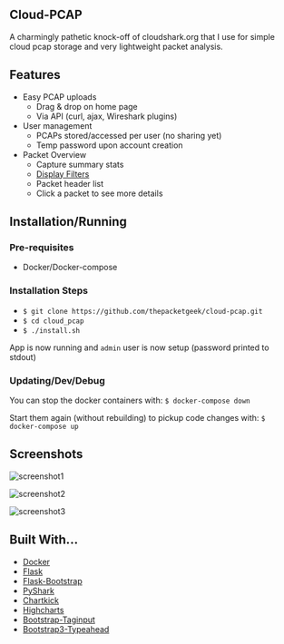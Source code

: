 ## Cloud-PCAP

A charmingly pathetic knock-off of cloudshark.org that I use for simple cloud pcap storage and very lightweight packet analysis.

## Features

* Easy PCAP uploads
	* Drag & drop on home page
	* Via API (curl, ajax, Wireshark plugins)
* User management
    * PCAPs stored/accessed per user (no sharing yet)
    * Temp password upon account creation
* Packet Overview
    * Capture summary stats
    * [Display Filters](http://wiki.wireshark.org/DisplayFilters)
    * Packet header list
    * Click a packet to see more details 

## Installation/Running

### Pre-requisites
- Docker/Docker-compose

### Installation Steps

* `$ git clone https://github.com/thepacketgeek/cloud-pcap.git`
* `$ cd cloud_pcap`
* `$ ./install.sh`

App is now running and `admin` user is now setup (password printed to stdout)


### Updating/Dev/Debug
You can stop the docker containers with:
`$ docker-compose down`

Start them again (without rebuilding) to pickup code changes with:
`$ docker-compose up`

## Screenshots

![screenshot1](docs/cloud-pcap1.png "Screenshot #1")

![screenshot2](docs/cloud-pcap2.png "Screenshot #2")

![screenshot3](docs/cloud-pcap3.png "Screenshot #3")


## Built With...

* [Docker](http://docker.com)
* [Flask](http://flask.pocoo.org)
* [Flask-Bootstrap](http://pythonhosted.org/Flask-Bootstrap/)
* [PyShark](http://kiminewt.github.io/pyshark/)
* [Chartkick](https://github.com/mher/chartkick.py)
* [Highcharts](http://api.highcharts.com/highcharts)
* [Bootstrap-Taginput](http://timschlechter.github.io/bootstrap-tagsinput/examples/)
* [Bootstrap3-Typeahead](https://github.com/bassjobsen/Bootstrap-3-Typeahead)

